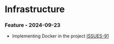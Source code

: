 # Infrastructure

### Feature - 2024-09-23

- Implementing Docker in the project [ISSUES-91](https://github.com/jhanke00/next-product-site/issues/91)
